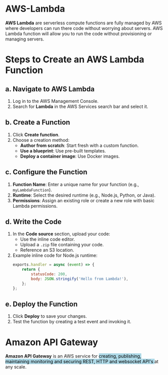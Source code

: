 # AWS-Lambda
**AWS Lambda**  are serverless compute functions are fully managed by AWS where developers can run there code without worrying about servers. AWS Lambda function will allow you to run the code without provisioning or managing servers.

# Steps to Create an AWS Lambda Function

## a. Navigate to AWS Lambda
1. Log in to the AWS Management Console.
2. Search for **Lambda** in the AWS Services search bar and select it.

## b. Create a Function
1. Click **Create function**.
2. Choose a creation method:
   - **Author from scratch**: Start fresh with a custom function.
   - **Use a blueprint**: Use pre-built templates.
   - **Deploy a container image**: Use Docker images.

## c. Configure the Function
1. **Function Name**: Enter a unique name for your function (e.g., `myLambdaFunction`).
2. **Runtime**: Select the desired runtime (e.g., Node.js, Python, or Java).
3. **Permissions**: Assign an existing role or create a new role with basic Lambda permissions.

## d. Write the Code
1. In the **Code source** section, upload your code:
   - Use the inline code editor.
   - Upload a `.zip` file containing your code.
   - Reference an S3 location.
2. Example inline code for Node.js runtime:
   ```javascript
   exports.handler = async (event) => {
       return {
           statusCode: 200,
           body: JSON.stringify('Hello from Lambda!'),
       };
   };
   ```

## e. Deploy the Function
1. Click **Deploy** to save your changes.
2. Test the function by creating a test event and invoking it.

# Amazon API Gateway
**Amazon API Gateway** is an AWS service for <mark style="background-color: lightblue"> creating, publishing, maintaining monitoring and securing REST, HTTP and websocket API's </mark> at any scale.
